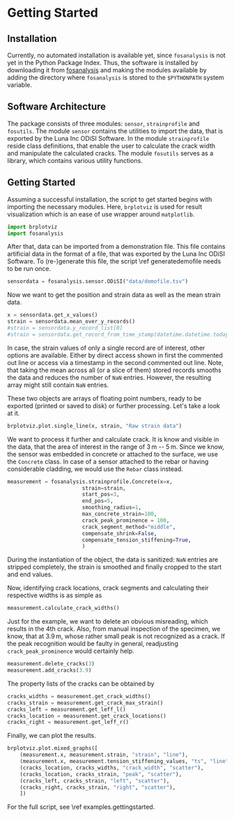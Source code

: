 # Getting Started

## Installation
Currently, no automated installation is available yet, since `fosanalysis` is not yet in the Python Package Index.
Thus, the software is installed by downloading it from [fosanalysis](https://gitlab.hrz.tu-chemnitz.de/tud-imb-fos/fosanalysis) and making the modules available by adding the directory where `fosanalysis` is stored to the `$PYTHONPATH` system variable.

## Software Architecture

The package consists of three modules: `sensor`, `strainprofile` and `fosutils`.
The module `sensor` contains the utilities to import the data, that is exported by the Luna Inc ODiSI Software.
In the module `strainprofile` reside class definitions, that enable the user to calculate the crack width and manipulate the calculated cracks.
The module `fosutils` serves as a library, which contains various utility functions.

## Getting Started
Assuming a successful installation, the script to get started begins with importing the necessary modules.
Here, `brplotviz` is used for result visualization which is an ease of use wrapper around `matplotlib`.

```.py
import brplotviz
import fosanalysis
```

After that, data can be imported from a demonstration file.
This file contains artificial data in the format of a file, that was exported by the Luna Inc ODiSI Software.
To (re-)generate this file, the script \ref generatedemofile needs to be run once.

```.py
sensordata = fosanalysis.sensor.ODiSI("data/demofile.tsv")
```

Now we want to get the position and strain data as well as the mean strain data.

```.py
x = sensordata.get_x_values()
strain = sensordata.mean_over_y_records()
#strain = sensordata.y_record_list[0]
#strain = sensordata.get_record_from_time_stamp(datetime.datetime.today())
```

In case, the strain values of only a single record are of interest, other options are available.
Either by direct access shown in first the commented out line or access via a timestamp in the second commented out line.
Note, that taking the mean across all (or a slice of them) stored records smooths the data and reduces the number of `NaN` entries.
However, the resulting array might still contain `NaN` entries.


These two objects are arrays of floating point numbers, ready to be exported (printed or saved to disk) or further processing.
Let's take a look at it.

```.py
brplotviz.plot.single_line(x, strain, "Raw strain data")
```

We want to process it further and calculate crack.
It is know and visible in the data, that the area of interest in the range of 3 m -- 5 m.
Since we know, the sensor was embedded in concrete or attached to the surface, we use the `Concrete` class.
In case of a sensor attached to the rebar or having considerable cladding, we would use the `Rebar` class instead.

```.py
measurement = fosanalysis.strainprofile.Concrete(x=x,
						strain=strain,
						start_pos=3,
						end_pos=5,
						smoothing_radius=1,
						max_concrete_strain=100,
						crack_peak_prominence = 100,
						crack_segment_method="middle",
						compensate_shrink=False,
						compensate_tension_stiffening=True,
						)
```

During the instantiation of the object, the data is sanitized: `NaN` entries are stripped completely, the strain is smoothed and finally cropped to the start and end values.

Now, identifying crack locations, crack segments and calculating their respective widths is as simple as

```.py
measurement.calculate_crack_widths()
```

Just for the example, we want to delete an obvious misreading, which results in the 4th crack.
Also, from manual inspection of the specimen, we know, that at 3.9 m, whose rather small peak is not recognized as a crack.
If the peak recognition would be faulty in general, readjusting `crack_peak_prominence` would certainly help.

```.py
measurement.delete_cracks(3)
measurement.add_cracks(3.9)
```

The property lists of the cracks can be obtained by

```.py
cracks_widths = measurement.get_crack_widths()
cracks_strain = measurement.get_crack_max_strain()
cracks_left = measurement.get_leff_l()
cracks_location = measurement.get_crack_locations()
cracks_right = measurement.get_leff_r()
```

Finally, we can plot the results.

```.py
brplotviz.plot.mixed_graphs([
	(measurement.x, measurement.strain, "strain", "line"),
	(measurement.x, measurement.tension_stiffening_values, "ts", "line"),
	(cracks_location, cracks_widths, "crack_width", "scatter"),
	(cracks_location, cracks_strain, "peak", "scatter"),
	(cracks_left, cracks_strain, "left", "scatter"),
	(cracks_right, cracks_strain, "right", "scatter"),
	])
```

For the full script, see \ref examples.gettingstarted.

